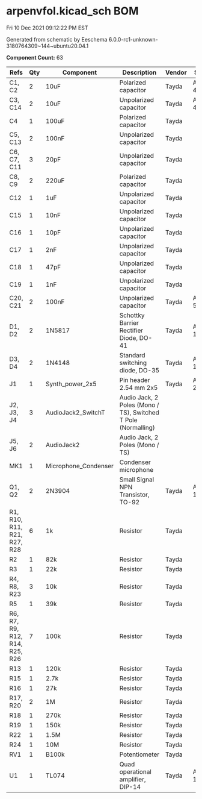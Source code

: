 # arpenvfol.kicad_sch BOM

Fri 10 Dec 2021 09:12:22 PM EST

Generated from schematic by Eeschema 6.0.0-rc1-unknown-3180764309~144~ubuntu20.04.1

**Component Count:** 63

| Refs | Qty | Component | Description | Vendor | SKU |
| ----- | --- | ---- | ----------- | ---- | ---- |
| C1, C2 | 2 | 10uF | Polarized capacitor | Tayda | A-4349 |
| C3, C14 | 2 | 10uF | Unpolarized capacitor | Tayda | A-4349 |
| C4 | 1 | 100uF | Polarized capacitor | Tayda |  |
| C5, C13 | 2 | 100nF | Unpolarized capacitor | Tayda |  |
| C6, C7, C11 | 3 | 20pF | Unpolarized capacitor | Tayda |  |
| C8, C9 | 2 | 220uF | Polarized capacitor | Tayda |  |
| C12 | 1 | 1uF | Unpolarized capacitor | Tayda |  |
| C15 | 1 | 10nF | Unpolarized capacitor | Tayda |  |
| C16 | 1 | 10pF | Unpolarized capacitor | Tayda |  |
| C17 | 1 | 2nF | Unpolarized capacitor | Tayda |  |
| C18 | 1 | 47pF | Unpolarized capacitor | Tayda |  |
| C19 | 1 | 1nF | Unpolarized capacitor | Tayda |  |
| C20, C21 | 2 | 100nF | Unpolarized capacitor | Tayda | A-553 |
| D1, D2 | 2 | 1N5817 | Schottky Barrier Rectifier Diode, DO-41 | Tayda | A-159 |
| D3, D4 | 2 | 1N4148 | Standard switching diode, DO-35 | Tayda | A-157 |
| J1 | 1 | Synth_power_2x5 | Pin header 2.54 mm 2x5 | Tayda | A-2939 |
| J2, J3, J4 | 3 | AudioJack2_SwitchT | Audio Jack, 2 Poles (Mono / TS), Switched T Pole (Normalling) |  |  |
| J5, J6 | 2 | AudioJack2 | Audio Jack, 2 Poles (Mono / TS) |  |  |
| MK1 | 1 | Microphone_Condenser | Condenser microphone |  |  |
| Q1, Q2 | 2 | 2N3904 | Small Signal NPN Transistor, TO-92 | Tayda | A-111 |
| R1, R10, R11, R21, R27, R28 | 6 | 1k | Resistor | Tayda |  |
| R2 | 1 | 82k | Resistor | Tayda |  |
| R3 | 1 | 22k | Resistor | Tayda |  |
| R4, R8, R23 | 3 | 10k | Resistor | Tayda |  |
| R5 | 1 | 39k | Resistor | Tayda |  |
| R6, R7, R9, R12, R14, R25, R26 | 7 | 100k | Resistor | Tayda |  |
| R13 | 1 | 120k | Resistor | Tayda |  |
| R15 | 1 | 2.7k | Resistor | Tayda |  |
| R16 | 1 | 27k | Resistor | Tayda |  |
| R17, R20 | 2 | 1M | Resistor | Tayda |  |
| R18 | 1 | 270k | Resistor | Tayda |  |
| R19 | 1 | 150k | Resistor | Tayda |  |
| R22 | 1 | 1.5M | Resistor | Tayda |  |
| R24 | 1 | 10M | Resistor | Tayda |  |
| RV1 | 1 | B100k | Potentiometer | Tayda |  |
| U1 | 1 | TL074 | Quad operational amplifier, DIP-14 | Tayda | A-1138 |
    
